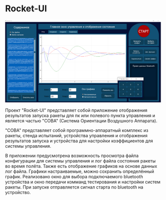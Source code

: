 # Rocket-UI
![Image alt](https://github.com/ByMisterAnt/Rocket-UI/blob/a1cf9b8f86231f5d362dbf122895892dba3341cb/img/img.png)


Проект "Rocket-UI" представляет собой приложение отображения результатов запуска ракеты для пк или полевого пункта управления и является частью "СОВА" (Система Ориентации Воздушного Аппарата).

"СОВА" представляет собой программно-аппаратный комплекс из ракеты, стенда испытаний, устройства управления и отображения результатов запуска и устройства для настройки коэффициентов для системы управления.

В приложении предусмотрена возможность просмотра файла конфигурации для системы управления и лог файла состояния ракеты во время полёта. Также есть отображение графиков на основе данных лог файла. Графики настраиваемые, можно сохранить определённый график. Реализовано окно для выбора подключаемого bluetooth устройства и окно передачи комманд тестирования и настройки систем ракеты. При запуске отправляется сигнал старта по bluetooth на устройство.
